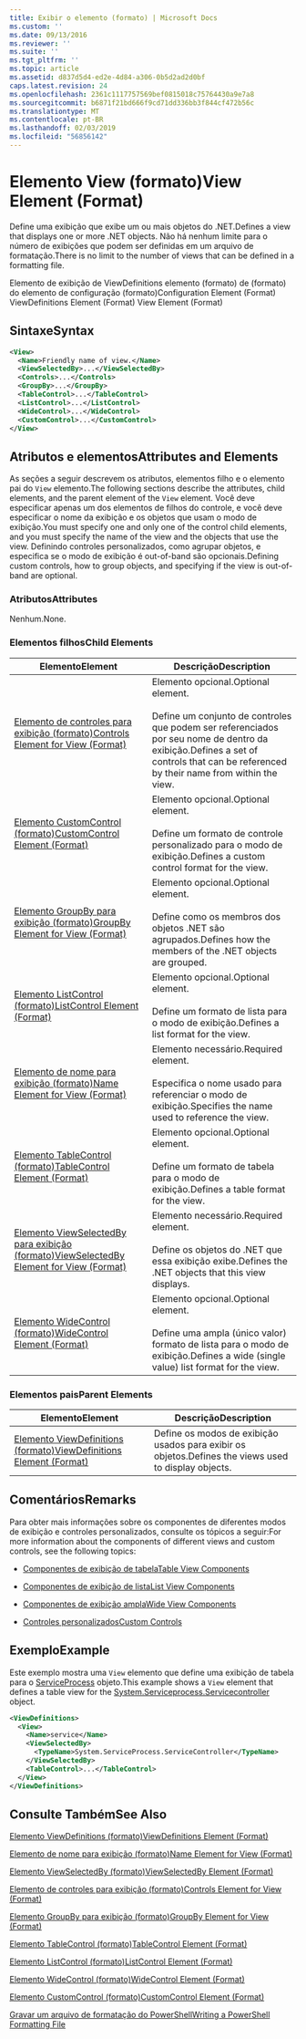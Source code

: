 ```yaml
---
title: Exibir o elemento (formato) | Microsoft Docs
ms.custom: ''
ms.date: 09/13/2016
ms.reviewer: ''
ms.suite: ''
ms.tgt_pltfrm: ''
ms.topic: article
ms.assetid: d837d5d4-ed2e-4d84-a306-0b5d2ad2d0bf
caps.latest.revision: 24
ms.openlocfilehash: 2361c1117757569bef0815018c75764430a9e7a8
ms.sourcegitcommit: b6871f21bd666f9cd71dd336bb3f844cf472b56c
ms.translationtype: MT
ms.contentlocale: pt-BR
ms.lasthandoff: 02/03/2019
ms.locfileid: "56856142"
---
```

# <a name="view-element-format"></a><span data-ttu-id="92141-102">Elemento View (formato)</span><span class="sxs-lookup"><span data-stu-id="92141-102">View Element (Format)</span></span>

<span data-ttu-id="92141-103">Define uma exibição que exibe um ou mais objetos do .NET.</span><span class="sxs-lookup"><span data-stu-id="92141-103">Defines a view that displays one or more .NET objects.</span></span> <span data-ttu-id="92141-104">Não há nenhum limite para o número de exibições que podem ser definidas em um arquivo de formatação.</span><span class="sxs-lookup"><span data-stu-id="92141-104">There is no limit to the number of views that can be defined in a formatting file.</span></span>

<span data-ttu-id="92141-105">Elemento de exibição de ViewDefinitions elemento (formato) de (formato) do elemento de configuração (formato)</span><span class="sxs-lookup"><span data-stu-id="92141-105">Configuration Element (Format) ViewDefinitions Element (Format) View Element (Format)</span></span>

## <a name="syntax"></a><span data-ttu-id="92141-106">Sintaxe</span><span class="sxs-lookup"><span data-stu-id="92141-106">Syntax</span></span>

```xml
<View>
  <Name>Friendly name of view.</Name>
  <ViewSelectedBy>...</ViewSelectedBy>
  <Controls>...</Controls>
  <GroupBy>...</GroupBy>
  <TableControl>...</TableControl>
  <ListControl>...</ListControl>
  <WideControl>...</WideControl>
  <CustomControl>...</CustomControl>
</View>
```

## <a name="attributes-and-elements"></a><span data-ttu-id="92141-107">Atributos e elementos</span><span class="sxs-lookup"><span data-stu-id="92141-107">Attributes and Elements</span></span>

<span data-ttu-id="92141-108">As seções a seguir descrevem os atributos, elementos filho e o elemento pai do `View` elemento.</span><span class="sxs-lookup"><span data-stu-id="92141-108">The following sections describe the attributes, child elements, and the parent element of the `View` element.</span></span> <span data-ttu-id="92141-109">Você deve especificar apenas um dos elementos de filhos do controle, e você deve especificar o nome da exibição e os objetos que usam o modo de exibição.</span><span class="sxs-lookup"><span data-stu-id="92141-109">You must specify one and only one of the control child elements, and you must specify the name of the view and the objects that use the view.</span></span> <span data-ttu-id="92141-110">Definindo controles personalizados, como agrupar objetos, e especifica se o modo de exibição é out-of-band são opcionais.</span><span class="sxs-lookup"><span data-stu-id="92141-110">Defining custom controls, how to group objects, and specifying if the view is out-of-band are optional.</span></span>

### <a name="attributes"></a><span data-ttu-id="92141-111">Atributos</span><span class="sxs-lookup"><span data-stu-id="92141-111">Attributes</span></span>

<span data-ttu-id="92141-112">Nenhum.</span><span class="sxs-lookup"><span data-stu-id="92141-112">None.</span></span>

### <a name="child-elements"></a><span data-ttu-id="92141-113">Elementos filhos</span><span class="sxs-lookup"><span data-stu-id="92141-113">Child Elements</span></span>

|<span data-ttu-id="92141-114">Elemento</span><span class="sxs-lookup"><span data-stu-id="92141-114">Element</span></span>|<span data-ttu-id="92141-115">Descrição</span><span class="sxs-lookup"><span data-stu-id="92141-115">Description</span></span>|
|-------------|-----------------|
|[<span data-ttu-id="92141-116">Elemento de controles para exibição (formato)</span><span class="sxs-lookup"><span data-stu-id="92141-116">Controls Element for View (Format)</span></span>](./controls-element-for-view-format.md)|<span data-ttu-id="92141-117">Elemento opcional.</span><span class="sxs-lookup"><span data-stu-id="92141-117">Optional element.</span></span><br /><br /> <span data-ttu-id="92141-118">Define um conjunto de controles que podem ser referenciados por seu nome de dentro da exibição.</span><span class="sxs-lookup"><span data-stu-id="92141-118">Defines a set of controls that can be referenced by their name from within the view.</span></span>|
|[<span data-ttu-id="92141-119">Elemento CustomControl (formato)</span><span class="sxs-lookup"><span data-stu-id="92141-119">CustomControl Element (Format)</span></span>](./customcontrol-element-for-groupby-format.md)|<span data-ttu-id="92141-120">Elemento opcional.</span><span class="sxs-lookup"><span data-stu-id="92141-120">Optional element.</span></span><br /><br /> <span data-ttu-id="92141-121">Define um formato de controle personalizado para o modo de exibição.</span><span class="sxs-lookup"><span data-stu-id="92141-121">Defines a custom control format for the view.</span></span>|
|[<span data-ttu-id="92141-122">Elemento GroupBy para exibição (formato)</span><span class="sxs-lookup"><span data-stu-id="92141-122">GroupBy Element for View (Format)</span></span>](./groupby-element-for-view-format.md)|<span data-ttu-id="92141-123">Elemento opcional.</span><span class="sxs-lookup"><span data-stu-id="92141-123">Optional element.</span></span><br /><br /> <span data-ttu-id="92141-124">Define como os membros dos objetos .NET são agrupados.</span><span class="sxs-lookup"><span data-stu-id="92141-124">Defines how the members of the .NET objects are grouped.</span></span>|
|[<span data-ttu-id="92141-125">Elemento ListControl (formato)</span><span class="sxs-lookup"><span data-stu-id="92141-125">ListControl Element (Format)</span></span>](./listcontrol-element-format.md)|<span data-ttu-id="92141-126">Elemento opcional.</span><span class="sxs-lookup"><span data-stu-id="92141-126">Optional element.</span></span><br /><br /> <span data-ttu-id="92141-127">Define um formato de lista para o modo de exibição.</span><span class="sxs-lookup"><span data-stu-id="92141-127">Defines a list format for the view.</span></span>|
|[<span data-ttu-id="92141-128">Elemento de nome para exibição (formato)</span><span class="sxs-lookup"><span data-stu-id="92141-128">Name Element for View (Format)</span></span>](./name-element-for-view-format.md)|<span data-ttu-id="92141-129">Elemento necessário.</span><span class="sxs-lookup"><span data-stu-id="92141-129">Required element.</span></span><br /><br /> <span data-ttu-id="92141-130">Especifica o nome usado para referenciar o modo de exibição.</span><span class="sxs-lookup"><span data-stu-id="92141-130">Specifies the name used to reference the view.</span></span>|
|[<span data-ttu-id="92141-131">Elemento TableControl (formato)</span><span class="sxs-lookup"><span data-stu-id="92141-131">TableControl Element (Format)</span></span>](./tablecontrol-element-format.md)|<span data-ttu-id="92141-132">Elemento opcional.</span><span class="sxs-lookup"><span data-stu-id="92141-132">Optional element.</span></span><br /><br /> <span data-ttu-id="92141-133">Define um formato de tabela para o modo de exibição.</span><span class="sxs-lookup"><span data-stu-id="92141-133">Defines a table format for the view.</span></span>|
|[<span data-ttu-id="92141-134">Elemento ViewSelectedBy para exibição (formato)</span><span class="sxs-lookup"><span data-stu-id="92141-134">ViewSelectedBy Element for View (Format)</span></span>](./viewselectedby-element-format.md)|<span data-ttu-id="92141-135">Elemento necessário.</span><span class="sxs-lookup"><span data-stu-id="92141-135">Required element.</span></span><br /><br /> <span data-ttu-id="92141-136">Define os objetos do .NET que essa exibição exibe.</span><span class="sxs-lookup"><span data-stu-id="92141-136">Defines the .NET objects that this view displays.</span></span>|
|[<span data-ttu-id="92141-137">Elemento WideControl (formato)</span><span class="sxs-lookup"><span data-stu-id="92141-137">WideControl Element (Format)</span></span>](./widecontrol-element-format.md)|<span data-ttu-id="92141-138">Elemento opcional.</span><span class="sxs-lookup"><span data-stu-id="92141-138">Optional element.</span></span><br /><br /> <span data-ttu-id="92141-139">Define uma ampla (único valor) formato de lista para o modo de exibição.</span><span class="sxs-lookup"><span data-stu-id="92141-139">Defines a wide (single value) list format for the view.</span></span>|

### <a name="parent-elements"></a><span data-ttu-id="92141-140">Elementos pais</span><span class="sxs-lookup"><span data-stu-id="92141-140">Parent Elements</span></span>

|<span data-ttu-id="92141-141">Elemento</span><span class="sxs-lookup"><span data-stu-id="92141-141">Element</span></span>|<span data-ttu-id="92141-142">Descrição</span><span class="sxs-lookup"><span data-stu-id="92141-142">Description</span></span>|
|-------------|-----------------|
|[<span data-ttu-id="92141-143">Elemento ViewDefinitions (formato)</span><span class="sxs-lookup"><span data-stu-id="92141-143">ViewDefinitions Element (Format)</span></span>](./viewdefinitions-element-format.md)|<span data-ttu-id="92141-144">Define os modos de exibição usados para exibir os objetos.</span><span class="sxs-lookup"><span data-stu-id="92141-144">Defines the views used to display objects.</span></span>|

## <a name="remarks"></a><span data-ttu-id="92141-145">Comentários</span><span class="sxs-lookup"><span data-stu-id="92141-145">Remarks</span></span>

<span data-ttu-id="92141-146">Para obter mais informações sobre os componentes de diferentes modos de exibição e controles personalizados, consulte os tópicos a seguir:</span><span class="sxs-lookup"><span data-stu-id="92141-146">For more information about the components of different views and custom controls, see the following topics:</span></span>

- [<span data-ttu-id="92141-147">Componentes de exibição de tabela</span><span class="sxs-lookup"><span data-stu-id="92141-147">Table View Components</span></span>](./creating-a-table-view.md)

- [<span data-ttu-id="92141-148">Componentes de exibição de lista</span><span class="sxs-lookup"><span data-stu-id="92141-148">List View Components</span></span>](./creating-a-list-view.md)

- [<span data-ttu-id="92141-149">Componentes de exibição ampla</span><span class="sxs-lookup"><span data-stu-id="92141-149">Wide View Components</span></span>](./creating-a-wide-view.md)

- [<span data-ttu-id="92141-150">Controles personalizados</span><span class="sxs-lookup"><span data-stu-id="92141-150">Custom Controls</span></span>](./creating-custom-controls.md)

## <a name="example"></a><span data-ttu-id="92141-151">Exemplo</span><span class="sxs-lookup"><span data-stu-id="92141-151">Example</span></span>

<span data-ttu-id="92141-152">Este exemplo mostra uma `View` elemento que define uma exibição de tabela para o [ServiceProcess](/dotnet/api/System.ServiceProcess.ServiceController) objeto.</span><span class="sxs-lookup"><span data-stu-id="92141-152">This example shows a `View` element that defines a table view for the [System.Serviceprocess.Servicecontroller](/dotnet/api/System.ServiceProcess.ServiceController) object.</span></span>

```xml
<ViewDefinitions>
  <View>
    <Name>service</Name>
    <ViewSelectedBy>
      <TypeName>System.ServiceProcess.ServiceController</TypeName>
    </ViewSelectedBy>
    <TableControl>...</TableControl>
  </View>
</ViewDefinitions>

```

## <a name="see-also"></a><span data-ttu-id="92141-153">Consulte Também</span><span class="sxs-lookup"><span data-stu-id="92141-153">See Also</span></span>

[<span data-ttu-id="92141-154">Elemento ViewDefinitions (formato)</span><span class="sxs-lookup"><span data-stu-id="92141-154">ViewDefinitions Element (Format)</span></span>](./viewdefinitions-element-format.md)

[<span data-ttu-id="92141-155">Elemento de nome para exibição (formato)</span><span class="sxs-lookup"><span data-stu-id="92141-155">Name Element for View (Format)</span></span>](./name-element-for-view-format.md)

[<span data-ttu-id="92141-156">Elemento ViewSelectedBy (formato)</span><span class="sxs-lookup"><span data-stu-id="92141-156">ViewSelectedBy Element (Format)</span></span>](./viewselectedby-element-format.md)

[<span data-ttu-id="92141-157">Elemento de controles para exibição (formato)</span><span class="sxs-lookup"><span data-stu-id="92141-157">Controls Element for View (Format)</span></span>](./controls-element-for-view-format.md)

[<span data-ttu-id="92141-158">Elemento GroupBy para exibição (formato)</span><span class="sxs-lookup"><span data-stu-id="92141-158">GroupBy Element for View (Format)</span></span>](./groupby-element-for-view-format.md)

[<span data-ttu-id="92141-159">Elemento TableControl (formato)</span><span class="sxs-lookup"><span data-stu-id="92141-159">TableControl Element (Format)</span></span>](./tablecontrol-element-format.md)

[<span data-ttu-id="92141-160">Elemento ListControl (formato)</span><span class="sxs-lookup"><span data-stu-id="92141-160">ListControl Element (Format)</span></span>](./listcontrol-element-format.md)

[<span data-ttu-id="92141-161">Elemento WideControl (formato)</span><span class="sxs-lookup"><span data-stu-id="92141-161">WideControl Element (Format)</span></span>](./widecontrol-element-format.md)

[<span data-ttu-id="92141-162">Elemento CustomControl (formato)</span><span class="sxs-lookup"><span data-stu-id="92141-162">CustomControl Element (Format)</span></span>](./customcontrol-element-for-groupby-format.md)

[<span data-ttu-id="92141-163">Gravar um arquivo de formatação do PowerShell</span><span class="sxs-lookup"><span data-stu-id="92141-163">Writing a PowerShell Formatting File</span></span>](./writing-a-powershell-formatting-file.md)
